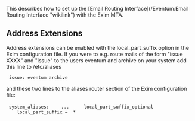 This describes how to set up the [Email Routing Interface](/Eventum:Email Routing Interface "wikilink") with the Exim MTA.

Address Extensions
------------------

Address extensions can be enabled with the local_part_suffix option in the Exim configuration file. If you were to e.g. route mails of the form "issue XXXX" and "issue" to the users eventum and archive on your system add this line to /etc/aliases

` issue: eventum archive`

and these two lines to the aliases router section of the Exim configuration file:

` system_aliases:`
`    ... `
`    local_part_suffix_optional`
`    local_part_suffix =  *`